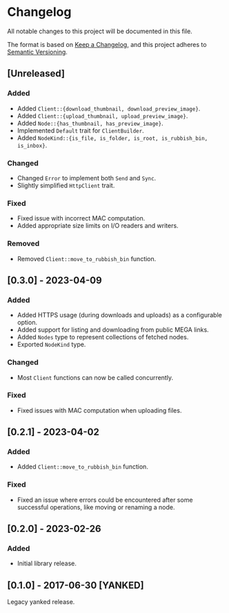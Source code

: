 Changelog
=========

All notable changes to this project will be documented in this file.

The format is based on [Keep a Changelog](https://keepachangelog.com/en/1.0.0/),
and this project adheres to [Semantic Versioning](https://semver.org/spec/v2.0.0.html).

[Unreleased]
------------

### Added

- Added `Client::{download_thumbnail, download_preview_image}`.
- Added `Client::{upload_thumbnail, upload_preview_image}`.
- Added `Node::{has_thumbnail, has_preview_image}`.
- Implemented `Default` trait for `ClientBuilder`.
- Added `NodeKind::{is_file, is_folder, is_root, is_rubbish_bin, is_inbox}`.

### Changed

- Changed `Error` to implement both `Send` and `Sync`.
- Slightly simplified `HttpClient` trait.

### Fixed

- Fixed issue with incorrect MAC computation.
- Added appropriate size limits on I/O readers and writers.

### Removed

- Removed `Client::move_to_rubbish_bin` function.

[0.3.0] - 2023-04-09
--------------------

### Added

- Added HTTPS usage (during downloads and uploads) as a configurable option.
- Added support for listing and downloading from public MEGA links.
- Added `Nodes` type to represent collections of fetched nodes.
- Exported `NodeKind` type.

### Changed

- Most `Client` functions can now be called concurrently.

### Fixed

- Fixed issues with MAC computation when uploading files.

[0.2.1] - 2023-04-02
--------------------

### Added

- Added `Client::move_to_rubbish_bin` function.

### Fixed

- Fixed an issue where errors could be encountered after some successful operations, like moving or renaming a node.

[0.2.0] - 2023-02-26
--------------------

### Added

- Initial library release.

[0.1.0] - 2017-06-30 [YANKED]
-----------------------------

Legacy yanked release.
